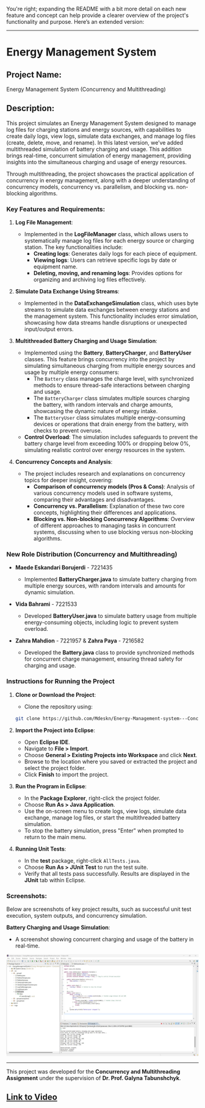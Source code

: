 You're right; expanding the README with a bit more detail on each new feature and concept can help provide a clearer overview of the project's functionality and purpose. Here’s an extended version:

---

# Energy Management System

## Project Name:
Energy Management System (Concurrency and Multithreading)

## Description:
This project simulates an Energy Management System designed to manage log files for charging stations and energy sources, with capabilities to create daily logs, view logs, simulate data exchanges, and manage log files (create, delete, move, and rename). In this latest version, we’ve added multithreaded simulation of battery charging and usage. This addition brings real-time, concurrent simulation of energy management, providing insights into the simultaneous charging and usage of energy resources.

Through multithreading, the project showcases the practical application of concurrency in energy management, along with a deeper understanding of concurrency models, concurrency vs. parallelism, and blocking vs. non-blocking algorithms.

### Key Features and Requirements:
1. **Log File Management**:
   - Implemented in the **LogFileManager** class, which allows users to systematically manage log files for each energy source or charging station. The key functionalities include:
     - **Creating logs**: Generates daily logs for each piece of equipment.
     - **Viewing logs**: Users can retrieve specific logs by date or equipment name.
     - **Deleting, moving, and renaming logs**: Provides options for organizing and archiving log files effectively.

2. **Simulate Data Exchange Using Streams**:
   - Implemented in the **DataExchangeSimulation** class, which uses byte streams to simulate data exchanges between energy stations and the management system. This functionality includes error simulation, showcasing how data streams handle disruptions or unexpected input/output errors.

3. **Multithreaded Battery Charging and Usage Simulation**:
   - Implemented using the **Battery**, **BatteryCharger**, and **BatteryUser** classes. This feature brings concurrency into the project by simulating simultaneous charging from multiple energy sources and usage by multiple energy consumers:
     - The `Battery` class manages the charge level, with synchronized methods to ensure thread-safe interactions between charging and usage.
     - The `BatteryCharger` class simulates multiple sources charging the battery, with random intervals and charge amounts, showcasing the dynamic nature of energy intake.
     - The `BatteryUser` class simulates multiple energy-consuming devices or operations that drain energy from the battery, with checks to prevent overuse.
   - **Control Overload**: The simulation includes safeguards to prevent the battery charge level from exceeding 100% or dropping below 0%, simulating realistic control over energy resources in the system.

4. **Concurrency Concepts and Analysis**:
   - The project includes research and explanations on concurrency topics for deeper insight, covering:
     - **Comparison of concurrency models (Pros & Cons)**: Analysis of various concurrency models used in software systems, comparing their advantages and disadvantages.
     - **Concurrency vs. Parallelism**: Explanation of these two core concepts, highlighting their differences and applications.
     - **Blocking vs. Non-blocking Concurrency Algorithms**: Overview of different approaches to managing tasks in concurrent systems, discussing when to use blocking versus non-blocking algorithms.

### New Role Distribution (Concurrency and Multithreading)

- **Maede Eskandari Borujerdi** - 7221435
  - Implemented **BatteryCharger.java** to simulate battery charging from multiple energy sources, with random intervals and amounts for dynamic simulation.
  
- **Vida Bahrami** - 7221533
  - Developed **BatteryUser.java** to simulate battery usage from multiple energy-consuming objects, including logic to prevent system overload.

- **Zahra Mahdion** - 7221957 & **Zahra Paya** - 7216582
  - Developed the **Battery.java** class to provide synchronized methods for concurrent charge management, ensuring thread safety for charging and usage.

### Instructions for Running the Project

1. **Clone or Download the Project**:
   - Clone the repository using:
   
   ```bash
   git clone https://github.com/Mdeskn/Energy-Management-system---Concurrency.git
   ```

2. **Import the Project into Eclipse**:
   - Open **Eclipse IDE**.
   - Navigate to **File > Import**.
   - Choose **General > Existing Projects into Workspace** and click **Next**.
   - Browse to the location where you saved or extracted the project and select the project folder.
   - Click **Finish** to import the project.

3. **Run the Program in Eclipse**:
   - In the **Package Explorer**, right-click the project folder.
   - Choose **Run As > Java Application**.
   - Use the on-screen menu to create logs, view logs, simulate data exchange, manage log files, or start the multithreaded battery simulation.
   - To stop the battery simulation, press "Enter" when prompted to return to the main menu.

4. **Running Unit Tests**:
   - In the **test** package, right-click `AllTests.java`.
   - Choose **Run As > JUnit Test** to run the test suite.
   - Verify that all tests pass successfully. Results are displayed in the **JUnit** tab within Eclipse.

### Screenshots:
Below are screenshots of key project results, such as successful unit test execution, system outputs, and concurrency simulation.

**Battery Charging and Usage Simulation**:
   - A screenshot showing concurrent charging and usage of the battery in real-time.

   ![Battery Simulation](https://github.com/Mdeskn/Energy-Management-system---Concurrency/blob/41658e530fe10c12eca383f218695ff980cd61f8/imgs/Screenshot%202024-11-05%20144830.jpg)

---

This project was developed for the **Concurrency and Multithreading Assignment** under the supervision of **Dr. Prof. Galyna Tabunshchyk**.

## [Link to Video]([<link_to_video_here>](https://fhdoprod-my.sharepoint.com/:v:/g/personal/maede_eskandariborujerdi001_stud_fh-dortmund_de/ETYJqdaYkoFDsCINwNEW8WoBGn53bEl_eJs_sm5yRbmQ4A?nav=eyJyZWZlcnJhbEluZm8iOnsicmVmZXJyYWxBcHAiOiJTdHJlYW1XZWJBcHAiLCJyZWZlcnJhbFZpZXciOiJTaGFyZURpYWxvZy1MaW5rIiwicmVmZXJyYWxBcHBQbGF0Zm9ybSI6IldlYiIsInJlZmVycmFsTW9kZSI6InZpZXcifX0%3D&e=fguJfz))
